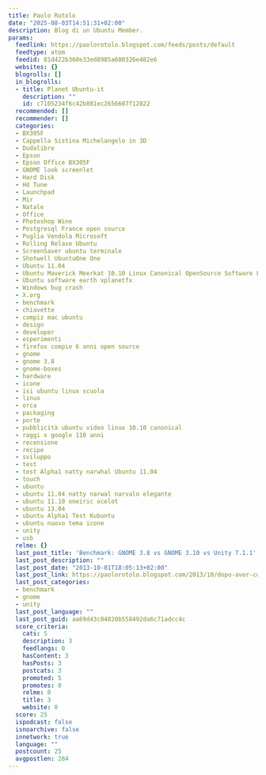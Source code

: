 ```yaml
---
title: Paolo Rotolo
date: "2025-08-03T14:51:31+02:00"
description: Blog di un Ubuntu Member.
params:
  feedlink: https://paolorotolo.blogspot.com/feeds/posts/default
  feedtype: atom
  feedid: 81d422b360e33ed8985a600326e482e6
  websites: {}
  blogrolls: []
  in_blogrolls:
  - title: Planet Ubuntu-it
    description: ""
    id: c7105234f6c42b881ec2656607f12822
  recommended: []
  recommender: []
  categories:
  - BX305F
  - Cappella Sistina Michelangelo in 3D
  - Dudalibre
  - Epson
  - Epson Office BX305F
  - GNOME look screenlet
  - Hard Disk
  - Hd Tune
  - Launchpad
  - Mir
  - Natale
  - Office
  - Photoshop Wine
  - Postgresql France open source
  - Puglia Vendola Microsoft
  - Rolling Relase Ubuntu
  - ScreenSaver ubuntu terminale
  - Shotwell UbuntuOne One
  - Ubuntu 11.04
  - Ubuntu Maverick Meerkat 10.10 Linux Canonical OpenSource Software Libero
  - Ubuntu software earth xplanetfx
  - Windows bug crash
  - X.org
  - benchmark
  - chiavette
  - compiz mac ubuntu
  - design
  - developer
  - esperimenti
  - firefox compie 6 anni open source
  - gnome
  - gnome 3.8
  - gnome-boxes
  - hardware
  - icone
  - isi ubuntu linux scuola
  - linux
  - orca
  - packaging
  - porte
  - pubblicità ubuntu video linux 10.10 canonical
  - raggi x google 110 anni
  - recensione
  - recipe
  - sviluppo
  - test
  - test Alpha1 natty narwhal Ubuntu 11.04
  - touch
  - ubuntu
  - ubuntu 11.04 natty narwal narvalo elegante
  - ubuntu 11.10 oneiric ocelot
  - ubuntu 13.04
  - ubuntu Alpha1 Test Kubuntu
  - ubuntu nuovo tema icone
  - unity
  - usb
  relme: {}
  last_post_title: 'Benchmark: GNOME 3.8 vs GNOME 3.10 vs Unity 7.1.1'
  last_post_description: ""
  last_post_date: "2013-10-01T18:05:13+02:00"
  last_post_link: https://paolorotolo.blogspot.com/2013/10/dopo-aver-confrontato-gnome-3.html
  last_post_categories:
  - benchmark
  - gnome
  - unity
  last_post_language: ""
  last_post_guid: aa69d43c04820b558492da6c71adcc4c
  score_criteria:
    cats: 5
    description: 3
    feedlangs: 0
    hasContent: 3
    hasPosts: 3
    postcats: 3
    promoted: 5
    promotes: 0
    relme: 0
    title: 3
    website: 0
  score: 25
  ispodcast: false
  isnoarchive: false
  innetwork: true
  language: ""
  postcount: 25
  avgpostlen: 284
---
```

